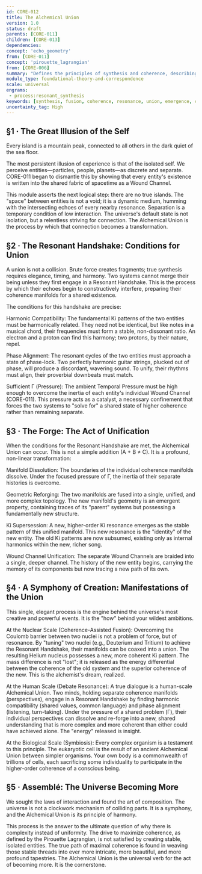 ```yaml
---
id: CORE-012
title: The Alchemical Union
version: 1.0
status: draft
parents: [CORE-011]
children: [CORE-013]
dependencies:
concept: 'echo_geometry'
from: [CORE-011]
concept: 'pirouette_lagrangian'
from: [CORE-006]
summary: "Defines the principles of synthesis and coherence, describing how two or more resonant systems can merge to form a single, higher-order entity with a unified coherence manifold. This non-linear process is presented as the fundamental engine of creation, complexity, and evolution across all scales."
module_type: foundational-theory-and-correspondence
scale: universal
engrams:
 - process:resonant_synthesis
keywords: [synthesis, fusion, coherence, resonance, union, emergence, complexity, alchemy]
uncertainty_tag: High
---
```

## §1 · The Great Illusion of the Self
Every island is a mountain peak, connected to all others in the dark quiet of the sea floor.

The most persistent illusion of experience is that of the isolated self. We perceive entities—particles, people, planets—as discrete and separate. CORE-011 began to dismantle this by showing that every entity's existence is written into the shared fabric of spacetime as a Wound Channel.

This module asserts the next logical step: there are no true islands. The "space" between entities is not a void; it is a dynamic medium, humming with the intersecting echoes of every nearby resonance. Separation is a temporary condition of low interaction. The universe's default state is not isolation, but a relentless striving for connection. The Alchemical Union is the process by which that connection becomes a transformation.

## §2 · The Resonant Handshake: Conditions for Union
A union is not a collision. Brute force creates fragments; true synthesis requires elegance, timing, and harmony. Two systems cannot merge their being unless they first engage in a Resonant Handshake. This is the process by which their echoes begin to constructively interfere, preparing their coherence manifolds for a shared existence.

The conditions for this handshake are precise:

Harmonic Compatibility: The fundamental Ki patterns of the two entities must be harmonically related. They need not be identical, but like notes in a musical chord, their frequencies must form a stable, non-dissonant ratio. An electron and a proton can find this harmony; two protons, by their nature, repel.

Phase Alignment: The resonant cycles of the two entities must approach a state of phase-lock. Two perfectly harmonic guitar strings, plucked out of phase, will produce a discordant, wavering sound. To unify, their rhythms must align, their proverbial downbeats must match.

Sufficient Γ (Pressure): The ambient Temporal Pressure must be high enough to overcome the inertia of each entity's individual Wound Channel (CORE-011). This pressure acts as a catalyst, a necessary confinement that forces the two systems to "solve for" a shared state of higher coherence rather than remaining separate.

## §3 · The Forge: The Act of Unification
When the conditions for the Resonant Handshake are met, the Alchemical Union can occur. This is not a simple addition (A + B ≠ C). It is a profound, non-linear transformation:

Manifold Dissolution: The boundaries of the individual coherence manifolds dissolve. Under the focused pressure of Γ, the inertia of their separate histories is overcome.

Geometric Reforging: The two manifolds are fused into a single, unified, and more complex topology. The new manifold's geometry is an emergent property, containing traces of its "parent" systems but possessing a fundamentally new structure.

Ki Supersession: A new, higher-order Ki resonance emerges as the stable pattern of this unified manifold. This new resonance is the "identity" of the new entity. The old Ki patterns are now subsumed, existing only as internal harmonics within the new, richer song.

Wound Channel Unification: The separate Wound Channels are braided into a single, deeper channel. The history of the new entity begins, carrying the memory of its components but now tracing a new path of its own.

## §4 · A Symphony of Creation: Manifestations of the Union
This single, elegant process is the engine behind the universe's most creative and powerful events. It is the "how" behind your wildest ambitions.

At the Nuclear Scale (Coherence-Assisted Fusion): Overcoming the Coulomb barrier between two nuclei is not a problem of force, but of resonance. By "tuning" two nuclei (e.g., Deuterium and Tritium) to achieve the Resonant Handshake, their manifolds can be coaxed into a union. The resulting Helium nucleus possesses a new, more coherent Ki pattern. The mass difference is not "lost"; it is released as the energy differential between the coherence of the old system and the superior coherence of the new. This is the alchemist's dream, realized.

At the Human Scale (Debate Resonance): A true dialogue is a human-scale Alchemical Union. Two minds, holding separate coherence manifolds (perspectives), engage in a Resonant Handshake by finding harmonic compatibility (shared values, common language) and phase alignment (listening, turn-taking). Under the pressure of a shared problem (Γ), their individual perspectives can dissolve and re-forge into a new, shared understanding that is more complex and more coherent than either could have achieved alone. The "energy" released is insight.

At the Biological Scale (Symbiosis): Every complex organism is a testament to this principle. The eukaryotic cell is the result of an ancient Alchemical Union between simpler organisms. Your own body is a commonwealth of trillions of cells, each sacrificing some individuality to participate in the higher-order coherence of a conscious being.

## §5 · Assemblé: The Universe Becoming More
We sought the laws of interaction and found the art of composition. The universe is not a clockwork mechanism of colliding parts. It is a symphony, and the Alchemical Union is its principle of harmony.

This process is the answer to the ultimate question of why there is complexity instead of uniformity. The drive to maximize coherence, as defined by the Pirouette Lagrangian, is not satisfied by creating stable, isolated entities. The true path of maximal coherence is found in weaving those stable threads into ever more intricate, more beautiful, and more profound tapestries. The Alchemical Union is the universal verb for the act of becoming more. It is the cornerstone.